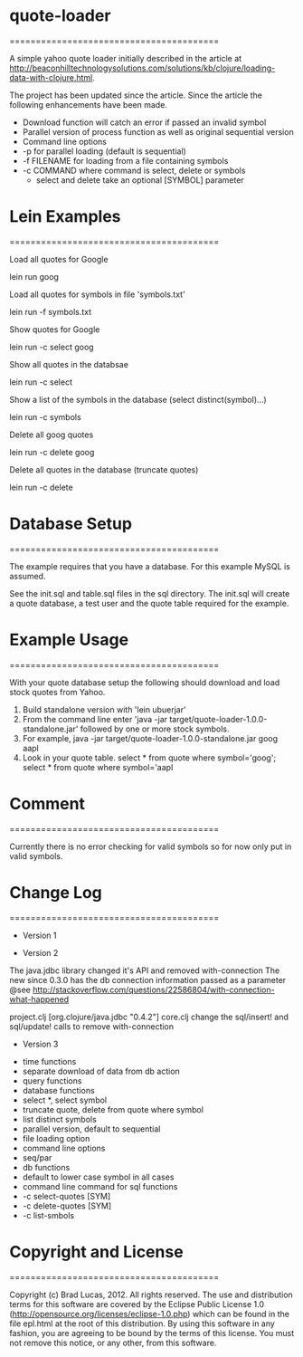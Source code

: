 # quote-loader
========================================

A simple yahoo quote loader initially described in the article at http://beaconhilltechnologysolutions.com/solutions/kb/clojure/loading-data-with-clojure.html.

The project has been updated since the article. Since the article the following enhancements have been made.

- Download function will catch an error if passed an invalid symbol
- Parallel version of process function as well as original sequential version
- Command line options
 - -p for parallel loading (default is sequential)
 - -f FILENAME for loading from a file containing symbols
 - -c COMMAND where command is select, delete or symbols
   - select and delete take an optional [SYMBOL] parameter

# Lein Examples
========================================

Load all quotes for Google

lein run goog

Load all quotes for symbols in file 'symbols.txt'

lein run -f symbols.txt

Show quotes for Google

lein run -c select goog

Show all quotes in the databsae

lein run -c select

Show a list of the symbols in the database (select distinct(symbol)...)

lein run -c symbols

Delete all goog quotes

lein run -c delete goog

Delete all quotes in the database (truncate quotes)

lein run -c delete



# Database Setup
========================================

The example requires that you have a database. For this example MySQL is assumed.

See the init.sql and table.sql files in the sql directory. The init.sql will create a quote database, a test user and the quote table required for the example.

# Example Usage
========================================

With your quote database setup the following should download and load stock quotes from Yahoo.

1. Build standalone version with 'lein ubuerjar'
2. From the command line enter 'java -jar target/quote-loader-1.0.0-standalone.jar'
   followed by one or more stock symbols.
3. For example, java -jar target/quote-loader-1.0.0-standalone.jar goog aapl
4. Look in your quote table.
   select * from quote where symbol='goog';
   select * from quote where symbol='aapl

# Comment
========================================

Currently there is no error checking for valid symbols so for now only put in valid symbols.


# Change Log
========================================

* Version 1

* Version 2

The java.jdbc library changed it's API and removed with-connection
The new since 0.3.0 has the db connection information passed as a parameter
@see http://stackoverflow.com/questions/22586804/with-connection-what-happened

project.clj [org.clojure/java.jdbc "0.4.2"]
core.clj change the sql/insert! and sql/update! calls to remove with-connection

* Version 3

- time functions
- separate download of data from db action
- query functions
- database functions
-   select *, select symbol
-   truncate quote, delete from quote where symbol
-   list distinct symbols
- parallel version, default to sequential
- file loading option
- command line options
-  seq/par
-  db functions
- default to lower case symbol in all cases
- command line command for sql functions
-   -c select-quotes [SYM]
-   -c delete-quotes [SYM]
-   -c list-smbols




# Copyright and License
========================================

Copyright (c) Brad Lucas, 2012. All rights reserved.  The use and
distribution terms for this software are covered by the Eclipse Public
License 1.0 (http://opensource.org/licenses/eclipse-1.0.php) which can
be found in the file epl.html at the root of this distribution.
By using this software in any fashion, you are agreeing to be bound by
the terms of this license.  You must not remove this notice, or any
other, from this software.
